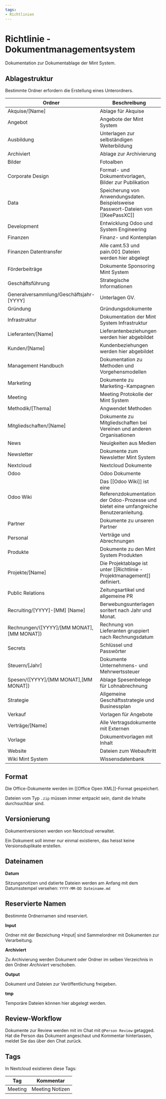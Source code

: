 ```yaml
---
tags:
- Richtlinien
---
```

# Richtlinie - Dokumentmanagementsystem

Dokumentation zur Dokumentablage der Mint System.

## Ablagestruktur

Bestimmte Ordner erfordern die Erstellung eines Unterordners.

| Ordner                                    | Beschreibung                                                                                                       |
| ----------------------------------------- | ------------------------------------------------------------------------------------------------------------------ |
| Akquise/[Name]                          | Ablage für Akquise                                                                                                                   |
| Angebot                                   | Angebote der Mint System                                                                                           |
| Ausbildung                                | Unterlagen zur selbständigen Weiterbildung                                                                         |
| Archiviert                                | Ablage zur Archivierung                                                                                            |
| Bilder                                    | Fotoalben                                                                                                          |
| Corporate Design                          | Format- und Dokumentvorlagen, Bilder zur Publikation                                                               |
| Data                                      | Speicherung von Anwendungsdaten.  Beispielsweise Passwort-Dateien von [[KeePassXC]]                                |
| Development                               | Entwicklung Odoo und System Engineering                                                                            |
| Finanzen                                  | Finanz- und Kontenplan                                                                                             |
| Finanzen Datentransfer                    | Alle camt.53 und pain.001 Dateien werden hier abgelegt                                                             |
| Förderbeiträge                            | Dokumente Sponsoring Mint System                                                                                   |
| Geschäftsführung                          | Strategische Informationen                                                                                         |
| Generalversammlung/Geschäftsjahr-[YYYY]   | Unterlagen GV.                                                                                                     |
| Gründung                                  | Gründungsdokumente                                                                                                 |
| Infrastruktur                             | Dokumentation der Mint System Infrastruktur                                                                        |
| Lieferanten/[Name]                        | Lieferantenbeziehungen werden hier abgebildet                                                                      |
| Kunden/[Name]                             | Kundenbeziehungen werden hier abgebildet                                                                           |
| Management Handbuch                       | Dokumentation zu Methoden und Vorgehensmodellen                                                                    |
| Marketing                                 | Dokumente zu Marketing-Kampagnen                                                                                   |
| Meeting                                   | Meeting Protokolle der Mint System                                                                                 |
| Methodik/[Thema]                          | Angwendet Methoden                                                                                                 |
| Mitgliedschaften/[Name]                   | Dokumente zu Mitgliedschaften bei Vereinen und anderen Organisationen                                              |
| News                                      | Neuigkeiten aus Medien                                                                                             |
| Newsletter                                | Dokumente zum Newsletter Mint System                                                                               |
| Nextcloud                                 | Nextcloud Dokumente                                                                                                |
| Odoo                                      | Odoo Dokumente                                                                                                     |
| Odoo Wiki                                 | Das [[Odoo Wiki]] ist eine Referenzdokumentation der Odoo-Prozesse und bietet eine umfangreiche Benutzeranleitung. |
| Partner                                   | Dokumente zu unseren Partner                                                                                       |
| Personal                                  | Verträge und Abrechnungen                                                                                          |
| Produkte                                  | Dokumente zu den Mint System Produkten                                                                             |
| Projekte/[Name]                           | Die Projektablage ist unter [[Richtlinie - Projektmanagement]] definiert.                                          |
| Public Relations                          | Zeitungsartikel und allgemeine PR                                                                                  |
| Recruiting/[YYYY]-[MM] [Name]             | Berwebungsunterlagen soritert nach Jahr und Monat.                                                                 |
| Rechnungen/([YYYY]/[MM MONAT],[MM MONAT]) | Rechnung von Lieferanten gruppiert nach Rechnungsdatum                                                             |
| Secrets                                   | Schlüssel und Passwörter                                                                                           |
| Steuern/[Jahr]                            | Dokumente Unternehmens- und Mehrwertssteuer                                                                        |
| Spesen/([YYYY]/[MM MONAT],[MM MONAT])     | Ablage Spesenbelege für Lohnabrechnung                                                                             |
| Strategie                                 | Allgemeine Geschäftsstrategie und Businessplan                                                                     |
| Verkauf                                   | Vorlagen für Angebote                                                                                              |
| Verträge/[Name]                           | Alle Vertragsdokumente mit Externen                                                                                |
| Vorlage                                   | Dokumentvorlagen mit Inhalt                                                                                        |
| Website                                   | Dateien zum Webauftritt                                                                                            |
| Wiki Mint System                          | Wissensdatenbank                                                                                                   |

## Format

Die Office-Dokumente werden im [[Office Open XML]]-Format gespeichert.

Dateien vom Typ `.zip` müssen immer entpackt sein, damit die Inhalte durchsuchbar sind.

## Versionierung

Dokumentversionen werden von Nextcloud verwaltet.

Ein Dokument soll immer nur einmal existieren, das heisst keine Versionsduplikate erstellen.

## Dateinamen

**Datum**

Sitzungsnotizen und datierte Dateien werden am Anfang mit dem Datumsstempel versehen: `YYYY-MM-DD Dateiname.md`

## Reservierte Namen

Bestimmte Ordnernamen sind reserviert.

**Input**

Ordner mit der Bezeichung *Input| sind Sammelordner mit Dokumenten zur Verarbeitung.

**Archiviert**

Zu Archivierung werden Dokument oder Ordner im selben Verzeichnis in den Ordner *Archiviert* verschoben.

**Output**

Dokument und Dateien zur Veröffentlichung freigeben.

**tmp**

Temporäre Dateien können hier abgelegt werden.

## Review-Workflow

Dokumente zur Review werden mit im Chat mit `@Person Review` getagged. Hat die Person das Dokument angeschaut und Kommentar hinterlassen, meldet Sie das über den Chat zurück.

## Tags

In Nextcloud existieren diese Tags:

| Tag     | Kommentar       |
| ------- | --------------- |
| Meeting | Meeting Notizen |
